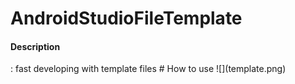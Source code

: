 # AndroidStudioFileTemplate
 <h4>Description</h4> :  fast developing with template files
# How to use
![](template.png)
